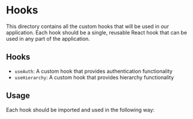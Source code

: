 # Hooks
This directory contains all the custom hooks that will be used in our application. Each hook should be a single, reusable React hook that can be used in any part of the application.

## Hooks
- `useAuth`: A custom hook that provides authentication functionality
- `useHierarchy`: A custom hook that provides hierarchy functionality

## Usage
Each hook should be imported and used in the following way:
